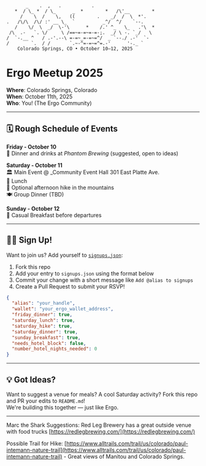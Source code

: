 ```
       _    .  ,   .           .
   *  / \_ *  / \_      _  *        *   /\'__        *
     /    \  /    \,   ((        .    _/  /  \  *'.
.   /\/\  /\/ :' __ \_  `          _^/  ^/    `--.
   /    \/  \  _/  \-'\      *    /.' ^_   \_   .'\  *
 /\  .-   `. \/     \ /==~=-=~=-=-;.  _/ \ -. `_/   \
/  `-.__ ^   / .-'.--\ =-=~_=-=~=^/  _ `--./ .-'  `-
/        `.  / /       `.~-^=-=~=^=.-'      '-._ `
    Colorado Springs, CO • October 10–12, 2025
```

# Ergo Meetup 2025

**Where**: Colorado Springs, Colorado  
**When**: October 11th, 2025  
**Who**: You! (The Ergo Community)

---

## 🗓️ Rough Schedule of Events

**Friday - October 10**  
🍻 Dinner and drinks at _Phantom Brewing_ (suggested, open to ideas)

**Saturday - October 11**  
🏛️ Main Event @ \_Community Event Hall 301 East Platte Ave.  
🥪 Lunch  
🥾 Optional afternoon hike in the mountains  
🍽️ Group Dinner (TBD)

**Sunday - October 12**  
🥞 Casual Breakfast before departures

---

## 🙋‍♂️ Sign Up!

Want to join us? Add yourself to [`signups.json`](./signups.json):

1. Fork this repo
2. Add your entry to `signups.json` using the format below
3. Commit your change with a short message like `Add @alias to signups`
4. Create a Pull Request to submit your RSVP!

```json
{
  "alias": "your_handle",
  "wallet": "your_ergo_wallet_address",
  "friday_dinner": true,
  "saturday_lunch": true,
  "saturday_hike": true,
  "saturday_dinner": true,
  "sunday_breakfast": true,
  "needs_hotel_block": false,
  "number_hotel_nights_needed": 0
}
```

---

## 💡 Got Ideas?

Want to suggest a venue for meals? A cool Saturday activity? Fork this repo and PR your edits to `README.md`!  
We're building this together — just like Ergo.

---

Marc the Shark Suggestions:
Red Leg Brewery has a great outside venue with food trucks
[https://redlegbrewing.com/](https://redlegbrewing.com/)

Possible Trail for Hike: [https://www.alltrails.com/trail/us/colorado/paul-intemann-nature-trail](https://www.alltrails.com/trail/us/colorado/paul-intemann-nature-trail) - Great views of Manitou and Colorado Springs.
